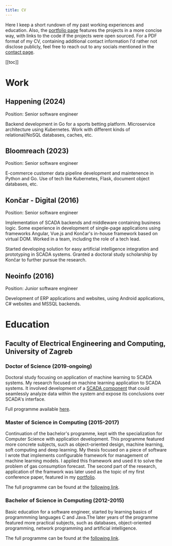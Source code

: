```yaml
---
title: CV
---
```


Here I keep a short rundown of my past working experiences and education. Also,
the [portfolio page](portfolio/) features the projects in a more concise way,
with links to the code if the projects were open sourced. For a PDF format of
my CV, containing additional contact information I'd rather not disclose
publicly, feel free to reach out to any socials mentioned in the
[contact page](contact/).

[[toc]]

# Work

## Happening (2024)

Position: Senior software engineer

Backend development in Go for a sports betting platform. Microservice
architecture using Kubernetes. Work with different kinds of relational/NoSQL
databases, caches, etc.

## Bloomreach (2023)

Position: Senior software engineer

E-commerce customer data pipeline development and maintenence in Python and Go.
Use of tech like Kubernetes, Flask, document object databases, etc.

## Končar - Digital (2016)

Position: Senior software engineer

Implementation of SCADA backends and middleware containing business logic. Some
experience in development of single-page applications using frameworks Angular,
Vue.js and Končar's in-house framework based on virtual DOM. Worked in a team,
including the role of a tech lead.

Started developing solution for easy artificial intelligence integration and
prototyping in SCADA systems. Granted a doctoral study scholarship by Končar to
further pursue the research.

## Neoinfo (2016)

Position: Junior software engineer

Development of ERP applications and websites, using Android applications, C#
websites and MSSQL backends.

# Education

## Faculty of Electrical Engineering and Computing, University of Zagreb

### Doctor of Science (2019-ongoing)

Doctoral study focusing on application of machine learning to SCADA systems.
My research focused on machine learning application to SCADA systems. It
involved development of a [SCADA component](portfolio/aimm.html) that could
seamlessly analyze data within the system and expose its conclusions over
SCADA's interface.

Full programme available
[here](https://www.fer.unizg.hr/en/studies/doctoral/study_programme).

### Master of Science in Computing (2015-2017)

Continuation of the bachelor's programme, kept with the specialization for
Computer Science with application development. This programme featured more
concrete subjects, such as object-oriented design, machine learning, soft
computing and deep learning. My thesis focused on a piece of software I wrote
that implements configurable framework for management of machine learning
models. I applied this framework and used it to solve the problem of gas
consumption forecast. The second part of the research, application of the
framwork was later used as the topic of my first conference paper, featured in
my [portfolio](portfolio/gas_forecast.html).

The full programme can be found at the [following
link](https://www.fer.unizg.hr/en/studies/master/computing).

### Bachelor of Science in Computing (2012-2015)

Basic education for a software engineer, started by learning basics of
programmming languages C and Java.The later years of the programme featured
more practical subjects, such as databases, object-oriented programming,
network programming and artificial intelligence.

The full programme can be found at the [following
link](https://www.fer.unizg.hr/en/studies/bachelor/computing).
